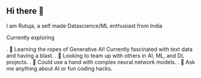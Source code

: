 ## Hi there 👋
I am Rutuja, a self made Datascience/ML enthusiast from India 

Currently exploring 



. 🌱 Learning the ropes of Generative AI! Currently fascinated with text data and having a blast.
. 👯 Looking to team up with others in AI, ML, and DL projects.
. 🤔 Could use a hand with complex neural network models.
. 💬 Ask me anything about AI or fun coding hacks.




